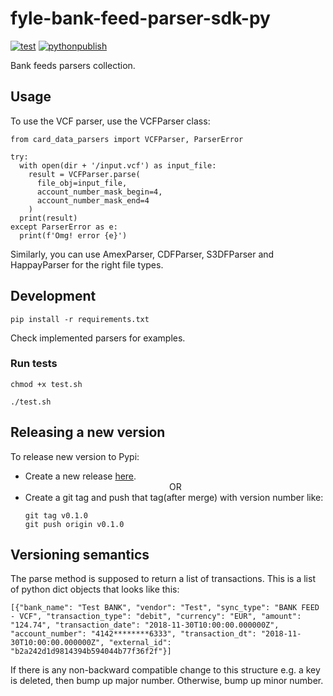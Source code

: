 # fyle-bank-feed-parser-sdk-py

[![test](https://github.com/fylein/fyle-bank-feed-parser-sdk-py/actions/workflows/test.yml/badge.svg)](https://github.com/fylein/fyle-bank-feed-parser-sdk-py/actions/workflows/test.yml) [![pythonpublish](https://github.com/fylein/fyle-bank-feed-parser-sdk-py/actions/workflows/pythonpublish.yml/badge.svg)](https://github.com/fylein/fyle-bank-feed-parser-sdk-py/actions/workflows/pythonpublish.yml)

Bank feeds parsers collection.


## Usage

To use the VCF parser, use the VCFParser class:

```
from card_data_parsers import VCFParser, ParserError

try:
  with open(dir + '/input.vcf') as input_file:
    result = VCFParser.parse(
      file_obj=input_file,
      account_number_mask_begin=4,
      account_number_mask_end=4
    )
  print(result)
except ParserError as e:
  print(f'Omg! error {e}')
```

Similarly, you can use AmexParser, CDFParser, S3DFParser and HappayParser for the right file types.


## Development

```
pip install -r requirements.txt
```
Check implemented parsers for examples.


### Run tests

```
chmod +x test.sh

./test.sh
```


## Releasing a new version

To release new version to Pypi:
- Create a new release [here](https://github.com/fylein/fyle-bank-feed-parser-sdk-py/releases/new).
  <center>OR</center>
- Create a git tag and push that tag(after merge) with version number like: 
  ```
  git tag v0.1.0
  git push origin v0.1.0
  ```



## Versioning semantics

The parse method is supposed to return a list of transactions. This is a list of python dict objects that looks like this:

```
[{"bank_name": "Test BANK", "vendor": "Test", "sync_type": "BANK FEED - VCF", "transaction_type": "debit", "currency": "EUR", "amount": "124.74", "transaction_date": "2018-11-30T10:00:00.000000Z", "account_number": "4142********6333", "transaction_dt": "2018-11-30T10:00:00.000000Z", "external_id": "b2a242d1d9814394b594044b77f36f2f"}]
```

If there is any non-backward compatible change to this structure e.g. a key is deleted, then bump up major number. Otherwise, bump up minor number.
